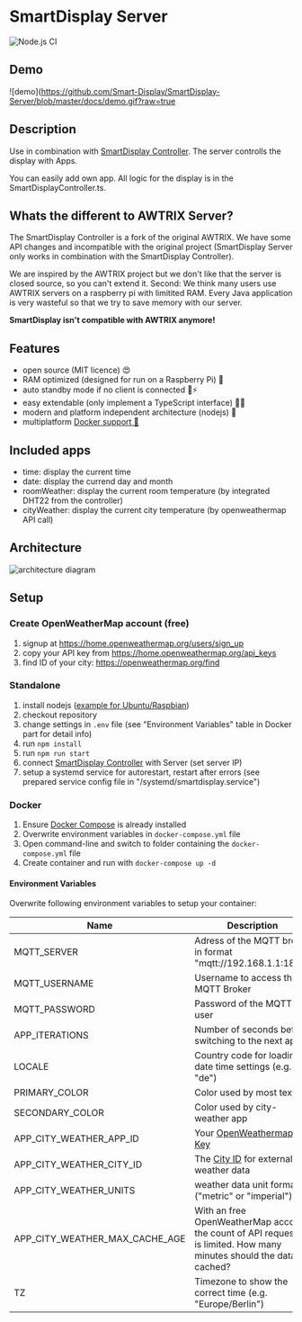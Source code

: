 # SmartDisplay Server

![Node.js CI](https://github.com/Smart-Display/SmartDisplay-Server/workflows/Node.js%20CI/badge.svg)

## Demo

![demo](https://github.com/Smart-Display/SmartDisplay-Server/blob/master/docs/demo.gif?raw=true

## Description

Use in combination with [SmartDisplay Controller](https://github.com/MCeddy/SmartDisplay-Controller).
The server controlls the display with Apps.

You can easily add own app. All logic for the display is in the SmartDisplayController.ts.

## Whats the different to AWTRIX Server?

The SmartDisplay Controller is a fork of the original AWTRIX. We have some API changes and incompatible with the original project (SmartDisplay Server only works in combination with the SmartDisplay Controller).

We are inspired by the AWTRIX project but we don't like that the server is closed source, so you can't extend it.
Second: We think many users use AWTRIX servers on a raspberry pi with limitited RAM. Every Java application is very wasteful so that we try to save memory with our server.

**SmartDisplay isn't compatible with AWTRIX anymore!**

## Features

- open source (MIT licence) 😍
- RAM optimized (designed for run on a Raspberry Pi) 🚀
- auto standby mode if no client is connected 🔌⚡
- easy extendable (only implement a TypeScript interface) 👩‍💻
- modern and platform independent architecture (nodejs) 🐧
- multiplatform [Docker support 🐳](https://hub.docker.com/r/mceddy/smartdisplay-server)

## Included apps

- time: display the current time
- date: display the currend day and month
- roomWeather: display the current room temperature (by integrated DHT22 from the controller)
- cityWeather: display the current city temperature (by openweathermap API call)

## Architecture

![architecture diagram](https://github.com/Smart-Display/SmartDisplay-Server/blob/master/docs/architecture.png?raw=true)

## Setup

### Create OpenWeatherMap account (free)

1. signup at <https://home.openweathermap.org/users/sign_up>
2. copy your API key from <https://home.openweathermap.org/api_keys>
3. find ID of your city: <https://openweathermap.org/find>

### Standalone

1. install nodejs ([example for Ubuntu/Raspbian](https://tecadmin.net/install-latest-nodejs-npm-on-ubuntu/))
2. checkout repository
3. change settings in `.env` file (see "Environment Variables" table in Docker part for detail info)
4. run `npm install`
5. run `npm run start`
6. connect [SmartDisplay Controller](https://github.com/MCeddy/SmartDisplay-Controller) with Server (set server IP)
7. setup a systemd service for autorestart, restart after errors (see prepared service config file in "/systemd/smartdisplay.service")

### Docker

1. Ensure [Docker Compose](https://docs.docker.com/compose/) is already installed
2. Overwrite environment variables in `docker-compose.yml` file
3. Open command-line and switch to folder containing the `docker-compose.yml` file
4. Create container and run with `docker-compose up -d`

#### Environment Variables

Overwrite following environment variables to setup your container:

| Name                           | Description                                                                                                        |
| ------------------------------ | ------------------------------------------------------------------------------------------------------------------ |
| MQTT_SERVER                    | Adress of the MQTT broker in format "mqtt://192.168.1.1:1883"                                                      |
| MQTT_USERNAME                  | Username to access the MQTT Broker                                                                                 |
| MQTT_PASSWORD                  | Password of the MQTT user                                                                                          |
| APP_ITERATIONS                 | Number of seconds before switching to the next app                                                                 |
| LOCALE                         | Country code for loading date time settings (e.g. "de")                                                            |
| PRIMARY_COLOR                  | Color used by most texts                                                                                           |
| SECONDARY_COLOR                | Color used by city-weather app                                                                                     |
| APP_CITY_WEATHER_APP_ID        | Your [OpenWeathermap API Key](https://home.openweathermap.org/api_keys)                                            |
| APP_CITY_WEATHER_CITY_ID       | The [City ID](https://openweathermap.org/find) for external weather data                                           |
| APP_CITY_WEATHER_UNITS         | weather data unit forma ("metric" or "imperial")                                                                   |
| APP_CITY_WEATHER_MAX_CACHE_AGE | With an free OpenWeatherMap account the count of API requests is limited. How many minutes should the data cached? |
| TZ                             | Timezone to show the correct time (e.g. "Europe/Berlin")                                                           |
